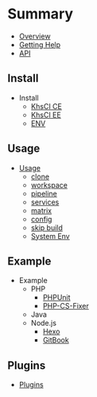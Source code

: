 # Summary

* [Overview](README.md)
* [Getting Help](getting-help.md)
* [API](https://docs.ci.khs1994.com)

## Install

* Install
    * [KhsCI CE](install/ce.md)
    * [KhsCI EE](install/ee.md)
    * [ENV](install/env.md)

## Usage

* [Usage](usage/README.md)
    * [clone](usage/clone.md)
    * [workspace](usage/workspace.md)
    * [pipeline](usage/pipeline.md)
    * [services](usage/services.md)
    * [matrix](usage/matrix.md)
    * [config](usage/config.md)
    * [skip build](usage/skip.md)
    * [System Env](usage/system_env.md)

## Example

* Example
    * PHP
        * [PHPUnit](examples/php/phpunit.md)
        * [PHP-CS-Fixer](examples/php/php-cs-fixer.md)
    * Java
    * Node.js
        * [Hexo](examples/nodejs/hexo.md)
        * [GitBook](examples/nodejs/gitbook.md)

## Plugins

* [Plugins](plugins/README.md)
